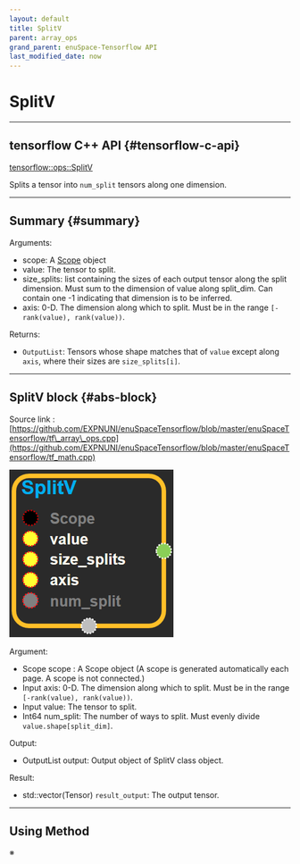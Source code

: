 ```yaml
--- 
layout: default 
title: SplitV 
parent: array_ops 
grand_parent: enuSpace-Tensorflow API 
last_modified_date: now 
--- 
```


# SplitV

---

## tensorflow C++ API {#tensorflow-c-api}

[tensorflow::ops::SplitV](https://www.tensorflow.org/api_docs/cc/class/tensorflow/ops/split-v.html)

Splits a tensor into `num_split` tensors along one dimension.

---

## Summary {#summary}

Arguments:

* scope: A [Scope](https://www.tensorflow.org/versions/r1.4/api_docs/cc/class/tensorflow/scope.html#classtensorflow_1_1_scope) object
* value: The tensor to split.
* size\_splits: list containing the sizes of each output tensor along the split dimension. Must sum to the dimension of value along split\_dim. Can contain one -1 indicating that dimension is to be inferred.
* axis: 0-D. The dimension along which to split. Must be in the range `[-rank(value), rank(value))`.

Returns:

* `OutputList`: Tensors whose shape matches that of `value` except along `axis`, where their sizes are `size_splits[i]`.

---

## SplitV block {#abs-block}

Source link :[https://github.com/EXPNUNI/enuSpaceTensorflow/blob/master/enuSpaceTensorflow/tf\_array\_ops.cpp](https://github.com/EXPNUNI/enuSpaceTensorflow/blob/master/enuSpaceTensorflow/tf_math.cpp)

![](../assets/array_ops/splitv1.png)

Argument:

* Scope scope : A Scope object \(A scope is generated automatically each page. A scope is not connected.\)
* Input axis: 0-D. The dimension along which to split. Must be in the range `[-rank(value), rank(value))`.
* Input value: The tensor to split.
* Int64 num\_split: The number of ways to split. Must evenly divide `value.shape[split_dim]`.

Output:

* OutputList output: Output object of SplitV class object.

Result:

* std::vector\(Tensor\) `result_output`: The output tensor.

---

## Using Method

※ 

